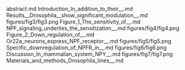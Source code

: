 abstract.md
Introduction_In_addition_to_their__.md
Results__Drosophila__show_significant_modulation__.md
figures/fig3/fig3.png
Figure_1_The_sensitivity_of__.md
NPF_signaling_underlies_the_sensitization__.md
figures/fig4/fig4.png
Figure_2_Down_regulation_of__.md
Or22a_neurons_express_NPF_receptor__.md
figures/fig5/fig5.png
Specific_downregulation_of_NPFR_in__.md
figures/fig6/fig6.png
Discussion_In_mammalian_system_NPY__.md
figures/fig7/fig7.png
Materials_and_methods_Drosophila_lines__.md
